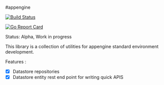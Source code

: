 #appengine

[![Build Status](https://travis-ci.org/Mparaiso/appengine.svg?branch=master)](https://travis-ci.org/Mparaiso/appengine)

[![Go Report Card](https://goreportcard.com/badge/github.com/Mparaiso/appengine)](https://goreportcard.com/report/github.com/Mparaiso/appengine)



Status: Alpha, Work in progress

This library is a collection of utilities for appengine standard environment development.

Features :

 - [x] Datastore repositories
 - [x] Datastore entity rest end point for writing quick APIS
